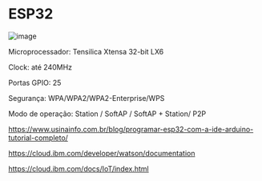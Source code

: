 <h1>ESP32</h1>

![image](https://user-images.githubusercontent.com/63468838/163634182-f6e87b7f-50e6-413e-9e49-bccfaae8b7cd.png)

Microprocessador: Tensilica Xtensa 32-bit LX6

Clock: até 240MHz

Portas GPIO: 25

Segurança: WPA/WPA2/WPA2-Enterprise/WPS

Modo de operação: Station / SoftAP / SoftAP + Station/ P2P

https://www.usinainfo.com.br/blog/programar-esp32-com-a-ide-arduino-tutorial-completo/

https://cloud.ibm.com/developer/watson/documentation

https://cloud.ibm.com/docs/IoT/index.html
